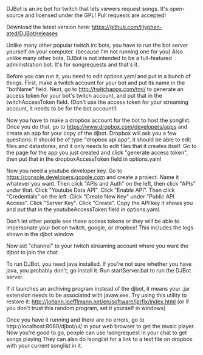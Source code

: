 DJBot is an irc bot for twitch that lets viewers request songs. It's open-source and licensed under the GPL! Pull requests are accepted!

Download the latest version here: https://github.com/Hyphen-ated/DJBot/releases

Unlike many other popular twitch irc bots, you have to run the bot server yourself on your computer. (because I'm not running one for you)
Also unlike many other bots, DJBot is not intended to be a full-featured administration bot. It's for songrequests and that's it.

Before you can run it, you need to edit options.yaml and put in a bunch of things.
First, make a twitch account for your bot and put its name in the "botName" field.
Next, go to http://twitchapps.com/tmi/ to generate an access token for your bot's twitch account, and put that in the twitchAccessToken field.
(Don't use the access token for your streaming account, it needs to be for the bot account!)

Now you have to make a dropbox account for the bot to host the songlist. Once you do that, go to https://www.dropbox.com/developers/apps and create an app for your copy of the djbot.
Dropbox will ask you a few questions: It should be of type "dropbox api app", it should be able to edit files and datastores, and it only needs to edit files that it creates itself.
Go to the page for the app you just created and click "generate access token", then put that in the dropboxAccessToken field in options.yaml

Now you need a youtube developer key. Go to https://console.developers.google.com and create a project. Name it whatever you want.
Then click "APIs and Auth" on the left, then click "APIs" under that. Click "Youtube Data API". Click "Enable API".
Then click "Credentials" on the left. Click "Create New Key" under "Public API Access". Click "Server Key". Click "Create".
Copy the API key it shows you and put that in the youtubeAccessToken field in options.yaml.

Don't let other people see these access tokens or they will be able to impersonate your bot on twitch, google, or dropbox!
This includes the logs shown in the djbot window.

Now set "channel" to your twitch streaming account where you want the djbot to join the chat

To run DJBot, you need java installed. If you're not sure whether you have java, you probably don't; go install it.
Run startServer.bat to run the DJBot server.

If it launches an archiving program instead of the djbot, it means your .jar extension needs to be associated with javaw.exe. Try using this utility to restore it: http://johann.loefflmann.net/en/software/jarfix/index.html (or if you don't trust this random program, set it yourself in windows)

Once you have it running and there are no errors, go to http://localhost:8080/djbot/ui/ in your web browser to get the music player.
Now you're good to go, people can use !songrequest <youtube url> in your chat to get songs playing
They can also do !songlist for a link to a text file on dropbox with your current songlist in it.
